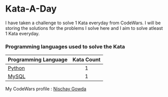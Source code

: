 # Kata-A-Day
I have taken a challenge to solve 1 Kata everyday from CodeWars. I will be storing the solutions for the problems I solve here and I aim to solve atleast 1 Kata everyday. 



### Programming languages used to solve the Kata

|    Programming Language  |    Kata Count  | 
|----------|:-------------:|
| [Python](https://github.com/nischayggowda105/Kata-a-day/tree/main/Python) | 1 | 
| [MySQL](https://github.com/nischayggowda105/Kata-a-day/tree/main/MySQL) | 1 |




My CodeWars profile : [Nischay Gowda](https://www.codewars.com/users/Nischay%20)
